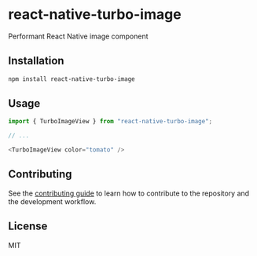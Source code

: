 # react-native-turbo-image

Performant React Native image component

## Installation

```sh
npm install react-native-turbo-image
```

## Usage

```js
import { TurboImageView } from "react-native-turbo-image";

// ...

<TurboImageView color="tomato" />
```

## Contributing

See the [contributing guide](CONTRIBUTING.md) to learn how to contribute to the repository and the development workflow.

## License

MIT
